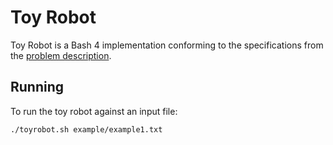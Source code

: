 Toy Robot
=========

Toy Robot is a Bash 4 implementation conforming to the specifications from the [problem description](PROBLEM.md).

Running
-------

To run the toy robot against an input file:

```
./toyrobot.sh example/example1.txt
```
